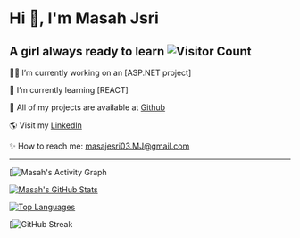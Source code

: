 # Hi 👋, I'm Masah Jsri
A girl always ready to learn
![Visitor Count](https://komarev.com/ghpvc/?username=doodlemon&color=green)
---
👨‍💻 I’m currently working on an [ASP.NET project]

💙 I’m currently learning [REACT]

💯 All of my projects are available at [Github](https://github.com/your-doodlemon)

🌎 Visit my [LinkedIn](https://linkedin.com/in/your-profile)

✨ How to reach me: masajesri03.MJ@gmail.com

---

<!---
doodlemon/doodlemon is a ✨ special ✨ repository because its `README.md` (this file) appears on your GitHub profile.
You can click the Preview link to take a look at your changes.
--->
[![Masah's Activity Graph]( https://github-readme-activity-graph.vercel.app/api?username=doodlemon&theme=react)

[![Masah's GitHub Stats](https://github-readme-stats.vercel.app/api?username=doodlemon&show_icons=true&theme=radical)](https://github.com/anuraghazra/github-readme-stats)

[![Top Languages](https://github-readme-stats.vercel.app/api/top-langs/?username=doodlemon&layout=compact&theme=radical)](https://github.com/anuraghazra/github-readme-stats)

[![GitHub Streak](https://streak-stats.demolab.com?user=doodlemon&theme=radical)



